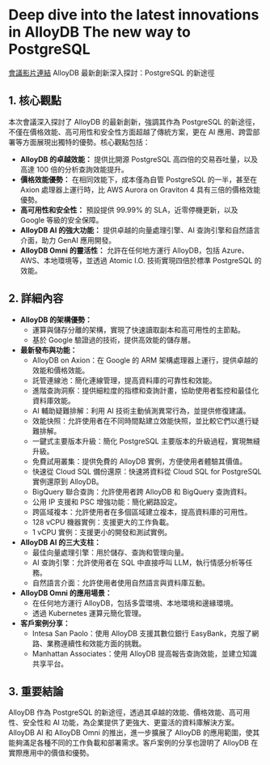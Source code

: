 # Deep dive into the latest innovations in AlloyDB The new way to PostgreSQL
[會議影片連結](https://www.youtube.com/watch?v=FTVj7IE-8SI)
AlloyDB 最新創新深入探討：PostgreSQL 的新途徑

## 1. 核心觀點

本次會議深入探討了 AlloyDB 的最新創新，強調其作為 PostgreSQL 的新途徑，不僅在價格效能、高可用性和安全性方面超越了傳統方案，更在 AI 應用、跨雲部署等方面展現出獨特的優勢。核心觀點包括：

*   **AlloyDB 的卓越效能：** 提供比開源 PostgreSQL 高四倍的交易吞吐量，以及高達 100 倍的分析查詢效能提升。
*   **價格效能優勢：** 在相同效能下，成本僅為自管 PostgreSQL 的一半，甚至在 Axion 處理器上運行時，比 AWS Aurora on Graviton 4 具有三倍的價格效能優勢。
*   **高可用性和安全性：** 預設提供 99.99% 的 SLA，近零停機更新，以及 Google 等級的安全保障。
*   **AlloyDB AI 的強大功能：** 提供卓越的向量處理引擎、AI 查詢引擎和自然語言介面，助力 GenAI 應用開發。
*   **AlloyDB Omni 的靈活性：** 允許在任何地方運行 AlloyDB，包括 Azure、AWS、本地環境等，並透過 Atomic I.O. 技術實現四倍於標準 PostgreSQL 的效能。

## 2. 詳細內容

*   **AlloyDB 的架構優勢：**
    *   運算與儲存分離的架構，實現了快速讀取副本和高可用性的主節點。
    *   基於 Google 驗證過的技術，提供高效能的儲存層。
*   **最新發布與功能：**
    *   AlloyDB on Axion：在 Google 的 ARM 架構處理器上運行，提供卓越的效能和價格效能。
    *   託管連線池：簡化連線管理，提高資料庫的可靠性和效能。
    *   進階查詢洞察：提供細粒度的指標和查詢計畫，協助使用者監控和最佳化資料庫效能。
    *   AI 輔助疑難排解：利用 AI 技術主動偵測異常行為，並提供修復建議。
    *   效能快照：允許使用者在不同時間點建立效能快照，並比較它們以進行疑難排解。
    *   一鍵式主要版本升級：簡化 PostgreSQL 主要版本的升級過程，實現無縫升級。
    *   免費試用叢集：提供免費的 AlloyDB 實例，方便使用者體驗其價值。
    *   快速從 Cloud SQL 備份還原：快速將資料從 Cloud SQL for PostgreSQL 實例還原到 AlloyDB。
    *   BigQuery 聯合查詢：允許使用者跨 AlloyDB 和 BigQuery 查詢資料。
    *   公用 IP 支援和 PSC 增強功能：簡化網路設定。
    *   跨區域複本：允許使用者在多個區域建立複本，提高資料庫的可用性。
    *   128 vCPU 機器實例：支援更大的工作負載。
    *   1 vCPU 實例：支援更小的開發和測試實例。
*   **AlloyDB AI 的三大支柱：**
    *   最佳向量處理引擎：用於儲存、查詢和管理向量。
    *   AI 查詢引擎：允許使用者在 SQL 中直接呼叫 LLM，執行情感分析等任務。
    *   自然語言介面：允許使用者使用自然語言與資料庫互動。
*   **AlloyDB Omni 的應用場景：**
    *   在任何地方運行 AlloyDB，包括多雲環境、本地環境和邊緣環境。
    *   透過 Kubernetes 運算元簡化管理。
*   **客戶案例分享：**
    *   Intesa San Paolo：使用 AlloyDB 支援其數位銀行 EasyBank，克服了網路、業務連續性和效能方面的挑戰。
    *   Manhattan Associates：使用 AlloyDB 提高報告查詢效能，並建立知識共享平台。

## 3. 重要結論

AlloyDB 作為 PostgreSQL 的新途徑，透過其卓越的效能、價格效能、高可用性、安全性和 AI 功能，為企業提供了更強大、更靈活的資料庫解決方案。AlloyDB AI 和 AlloyDB Omni 的推出，進一步擴展了 AlloyDB 的應用範圍，使其能夠滿足各種不同的工作負載和部署需求。客戶案例的分享也證明了 AlloyDB 在實際應用中的價值和優勢。
